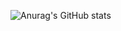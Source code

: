 ![Anurag's GitHub stats](https://github-readme-stats.vercel.app/api?username=antoKeinanen&show_icons=true&theme=dark)
